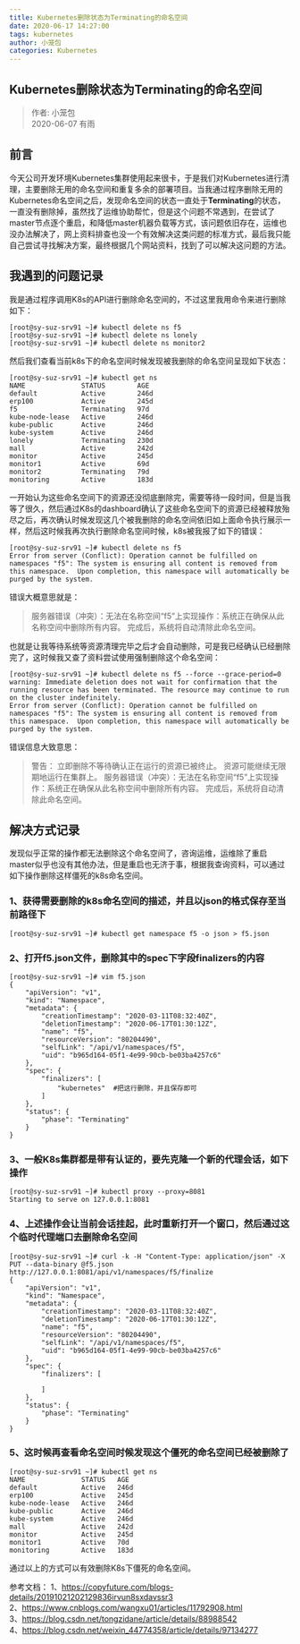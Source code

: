 ```yaml
---
title: Kubernetes删除状态为Terminating的命名空间
date: 2020-06-17 14:27:00
tags: kubernetes
author: 小笼包
categories: Kubernetes
---
```


## Kubernetes删除状态为Terminating的命名空间

> 作者: 小笼包  
> 2020-06-07 有雨

## 前言

今天公司开发环境Kubernetes集群使用起来很卡，于是我们对Kubernetes进行清理，主要删除无用的命名空间和重复多余的部署项目。当我通过程序删除无用的Kubernetes命名空间之后，发现命名空间的状态一直处于**Terminating**的状态，一直没有删除掉，虽然找了运维协助帮忙，但是这个问题不常遇到，在尝试了master节点逐个重启，和降低master机器负载等方式，该问题依旧存在，运维也没办法解决了，网上资料排查也没一个有效解决这类问题的标准方式，最后我只能自己尝试寻找解决方案，最终根据几个网站资料，找到了可以解决这问题的方法。  

<!-- more -->

## 我遇到的问题记录

我是通过程序调用K8s的API进行删除命名空间的，不过这里我用命令来进行删除如下：

``` shell
[root@sy-suz-srv91 ~]# kubectl delete ns f5
[root@sy-suz-srv91 ~]# kubectl delete ns lonely
[root@sy-suz-srv91 ~]# kubectl delete ns monitor2
```

然后我们查看当前k8s下的命名空间时候发现被我删除的命名空间呈现如下状态：  

``` shell
[root@sy-suz-srv91 ~]# kubectl get ns
NAME              STATUS        AGE
default           Active        246d
erp100            Active        245d
f5                Terminating   97d
kube-node-lease   Active        246d
kube-public       Active        246d
kube-system       Active        246d
lonely            Terminating   230d
mall              Active        242d
monitor           Active        245d
monitor1          Active        69d
monitor2          Terminating   79d
monitoring        Active        183d
```

一开始认为这些命名空间下的资源还没彻底删除完，需要等待一段时间，但是当我等了很久，然后通过K8s的dashboard确认了这些命名空间下的资源已经被释放殆尽之后，再次确认时候发现这几个被我删除的命名空间依旧如上面命令执行展示一样，然后这时候我再次执行删除命名空间时候，k8s被我报了如下的错误：  

``` shell
[root@sy-suz-srv91 ~]# kubectl delete ns f5
Error from server (Conflict): Operation cannot be fulfilled on namespaces "f5": The system is ensuring all content is removed from this namespace.  Upon completion, this namespace will automatically be purged by the system.
```

错误大概意思就是：

>服务器错误（冲突）：无法在名称空间“f5”上实现操作：系统正在确保从此名称空间中删除所有内容。 完成后，系统将自动清除此命名空间。

也就是让我等待系统等资源清理完毕之后才会自动删除，可是我已经确认已经删除完了，这时候我又查了资料尝试使用强制删除这个命名空间：  

``` shell
[root@sy-suz-srv91 ~]# kubectl delete ns f5 --force --grace-period=0
warning: Immediate deletion does not wait for confirmation that the running resource has been terminated. The resource may continue to run on the cluster indefinitely.
Error from server (Conflict): Operation cannot be fulfilled on namespaces "f5": The system is ensuring all content is removed from this namespace.  Upon completion, this namespace will automatically be purged by the system.
```

错误信息大致意思：  
> 警告： 立即删除不等待确认正在运行的资源已被终止。 资源可能继续无限期地运行在集群上。 
> 服务器错误（冲突）：无法在名称空间“f5”上实现操作：系统正在确保从此名称空间中删除所有内容。 完成后，系统将自动清除此命名空间。

## 解决方式记录

发现似乎正常的操作都无法删除这个命名空间了，咨询运维，运维除了重启master似乎也没有其他办法，但是重启也无济于事，根据我查询资料，可以通过如下操作删除这样僵死的k8s命名空间。  

### 1、获得需要删除的k8s命名空间的描述，并且以json的格式保存至当前路径下

``` shell
[root@sy-suz-srv91 ~]# kubectl get namespace f5 -o json > f5.json
```

### 2、打开**f5.json**文件，删除其中的**spec**下字段**finalizers**的内容

``` shell
[root@sy-suz-srv91 ~]# vim f5.json
{
    "apiVersion": "v1",
    "kind": "Namespace",
    "metadata": {
        "creationTimestamp": "2020-03-11T08:32:40Z",
        "deletionTimestamp": "2020-06-17T01:30:12Z",
        "name": "f5",
        "resourceVersion": "80204490",
        "selfLink": "/api/v1/namespaces/f5",
        "uid": "b965d164-05f1-4e99-90cb-be03ba4257c6"
    },
    "spec": {
        "finalizers": [
            "kubernetes"  #把这行删除，并且保存即可
        ]
    },
    "status": {
        "phase": "Terminating"
    }
}
```

### 3、一般K8s集群都是带有认证的，要先克隆一个新的代理会话，如下操作

``` shell
[root@sy-suz-srv91 ~]# kubectl proxy --proxy=8081
Starting to serve on 127.0.0.1:8081
```

### 4、上述操作会让当前会话挂起，此时重新打开一个窗口，然后通过这个临时代理端口去删除命名空间

``` shell
[root@sy-suz-srv91 ~]# curl -k -H "Content-Type: application/json" -X PUT --data-binary @f5.json http://127.0.0.1:8081/api/v1/namespaces/f5/finalize
{
    "apiVersion": "v1",
    "kind": "Namespace",
    "metadata": {
        "creationTimestamp": "2020-03-11T08:32:40Z",
        "deletionTimestamp": "2020-06-17T01:30:12Z",
        "name": "f5",
        "resourceVersion": "80204490",
        "selfLink": "/api/v1/namespaces/f5",
        "uid": "b965d164-05f1-4e99-90cb-be03ba4257c6"
    },
    "spec": {
        "finalizers": [

        ]
    },
    "status": {
        "phase": "Terminating"
    }
}
```

### 5、这时候再查看命名空间时候发现这个僵死的命名空间已经被删除了

``` shell
[root@sy-suz-srv91 ~]# kubectl get ns
NAME              STATUS   AGE
default           Active   246d
erp100            Active   245d
kube-node-lease   Active   246d
kube-public       Active   246d
kube-system       Active   246d
mall              Active   242d
monitor           Active   245d
monitor1          Active   70d
monitoring        Active   183d
```

通过以上的方式可以有效删除K8s下僵死的命名空间。

参考文档：
1、<https://copyfuture.com/blogs-details/20191021202129836irvun8sxdavssr3>  
2、<https://www.cnblogs.com/wangxu01/articles/11792908.html>  
3、<https://blog.csdn.net/tongzidane/article/details/88988542>  
4、<https://blog.csdn.net/weixin_44774358/article/details/97134277>  
